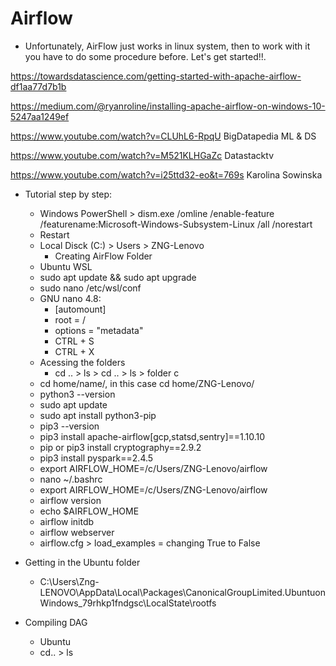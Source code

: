 # Airflow

- Unfortunately, AirFlow just works in linux system, then to work with it you have to do some procedure before. Let's get started!!.

https://towardsdatascience.com/getting-started-with-apache-airflow-df1aa77d7b1b

https://medium.com/@ryanroline/installing-apache-airflow-on-windows-10-5247aa1249ef

https://www.youtube.com/watch?v=CLUhL6-RpqU BigDatapedia ML & DS

https://www.youtube.com/watch?v=M521KLHGaZc Datastacktv

https://www.youtube.com/watch?v=i25ttd32-eo&t=769s Karolina Sowinska


- Tutorial step by step:
  - Windows PowerShell > dism.exe /omline /enable-feature /featurename:Microsoft-Windows-Subsystem-Linux /all /norestart
  - Restart
  - Local Disck (C:) > Users > ZNG-Lenovo 
    - Creating AirFlow Folder
  - Ubuntu WSL
  - sudo apt update && sudo apt upgrade
  - sudo nano /etc/wsl/conf
  - GNU nano 4.8: 
    - [automount] 
    - root = / 
    - options = "metadata"
    - CTRL + S
    - CTRL + X
  - Acessing the folders
    - cd .. > ls > cd .. > ls > folder c   
  - cd home/name/, in this case cd home/ZNG-Lenovo/
  - python3 --version
  - sudo apt update
  - sudo apt install python3-pip
  - pip3 --version
  - pip3 install apache-airflow[gcp,statsd,sentry]==1.10.10
  - pip or pip3 install cryptography==2.9.2
  - pip3 install pyspark==2.4.5
  - export AIRFLOW_HOME=/c/Users/ZNG-Lenovo/airflow
  - nano ~/.bashrc
  - export AIRFLOW_HOME=/c/Users/ZNG-Lenovo/airflow
  - airflow version
  - echo $AIRFLOW_HOME
  - airflow initdb
  - airflow webserver
  - airflow.cfg > load_examples = changing True to False

- Getting in the Ubuntu folder
  - C:\Users\Zng-LENOVO\AppData\Local\Packages\CanonicalGroupLimited.UbuntuonWindows_79rhkp1fndgsc\LocalState\rootfs 


- Compiling DAG
  - Ubuntu
  - cd.. > ls
  
  
  



